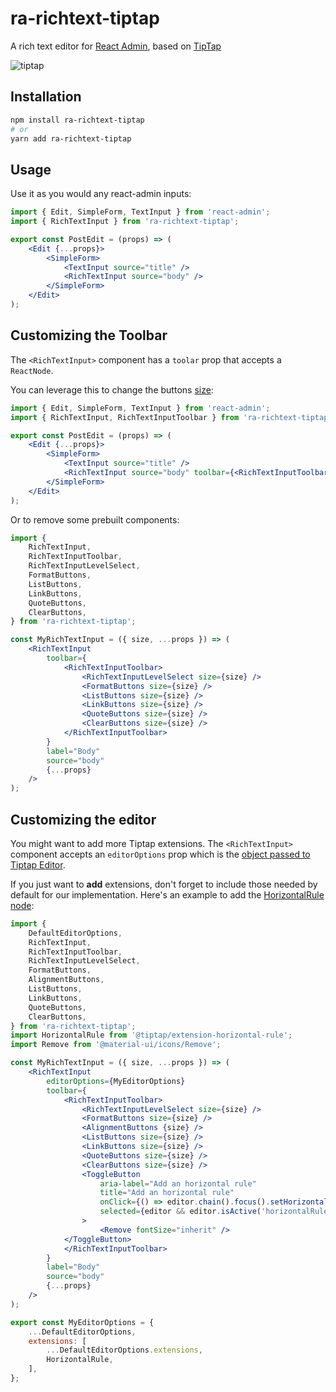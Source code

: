 # ra-richtext-tiptap

A rich text editor for [React Admin](http://marmelab.com/react-admin), based on [TipTap](https://www.tiptap.dev/)

![tiptap](https://user-images.githubusercontent.com/99944/133393239-3cc84197-a7d0-4134-84e3-26e932980c05.gif)

## Installation

```sh
npm install ra-richtext-tiptap
# or
yarn add ra-richtext-tiptap
```

## Usage

Use it as you would any react-admin inputs:

```jsx
import { Edit, SimpleForm, TextInput } from 'react-admin';
import { RichTextInput } from 'ra-richtext-tiptap';

export const PostEdit = (props) => (
	<Edit {...props}>
		<SimpleForm>
			<TextInput source="title" />
			<RichTextInput source="body" />
		</SimpleForm>
	</Edit>
);
```

## Customizing the Toolbar

The `<RichTextInput>` component has a `toolar` prop that accepts a `ReactNode`.

You can leverage this to change the buttons [size](#api):

```jsx
import { Edit, SimpleForm, TextInput } from 'react-admin';
import { RichTextInput, RichTextInputToolbar } from 'ra-richtext-tiptap';

export const PostEdit = (props) => (
	<Edit {...props}>
		<SimpleForm>
			<TextInput source="title" />
			<RichTextInput source="body" toolbar={<RichTextInputToolbar size="large" />} />
		</SimpleForm>
	</Edit>
);
```

Or to remove some prebuilt components:

```jsx
import {
	RichTextInput,
	RichTextInputToolbar,
	RichTextInputLevelSelect,
	FormatButtons,
	ListButtons,
	LinkButtons,
	QuoteButtons,
	ClearButtons,
} from 'ra-richtext-tiptap';

const MyRichTextInput = ({ size, ...props }) => (
	<RichTextInput
		toolbar={
			<RichTextInputToolbar>
				<RichTextInputLevelSelect size={size} />
				<FormatButtons size={size} />
				<ListButtons size={size} />
				<LinkButtons size={size} />
				<QuoteButtons size={size} />
				<ClearButtons size={size} />
			</RichTextInputToolbar>
		}
		label="Body"
		source="body"
		{...props}
	/>
);
```

## Customizing the editor

You might want to add more Tiptap extensions. The `<RichTextInput>` component accepts an `editorOptions` prop which is the [object passed to Tiptap Editor](https://www.tiptap.dev/guide/configuration).

If you just want to **add** extensions, don't forget to include those needed by default for our implementation. Here's an example to add the [HorizontalRule node](https://www.tiptap.dev/api/nodes/horizontal-rule):

```jsx
import {
	DefaultEditorOptions,
	RichTextInput,
	RichTextInputToolbar,
	RichTextInputLevelSelect,
	FormatButtons,
	AlignmentButtons,
	ListButtons,
	LinkButtons,
	QuoteButtons,
	ClearButtons,
} from 'ra-richtext-tiptap';
import HorizontalRule from '@tiptap/extension-horizontal-rule';
import Remove from '@material-ui/icons/Remove';

const MyRichTextInput = ({ size, ...props }) => (
	<RichTextInput
		editorOptions={MyEditorOptions}
		toolbar={
			<RichTextInputToolbar>
				<RichTextInputLevelSelect size={size} />
				<FormatButtons size={size} />
				<AlignmentButtons {size} />
				<ListButtons size={size} />
				<LinkButtons size={size} />
				<QuoteButtons size={size} />
				<ClearButtons size={size} />
				<ToggleButton
					aria-label="Add an horizontal rule"
					title="Add an horizontal rule"
					onClick={() => editor.chain().focus().setHorizontalRule().run()}
					selected={editor && editor.isActive('horizontalRule')}
				>
					<Remove fontSize="inherit" />
			</ToggleButton>
			</RichTextInputToolbar>
		}
		label="Body"
		source="body"
		{...props}
	/>
);

export const MyEditorOptions = {
	...DefaultEditorOptions,
	extensions: [
		...DefaultEditorOptions.extensions,
        HorizontalRule,
	],
};
```
